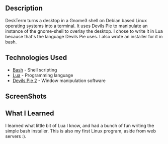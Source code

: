 ## Description

DeskTerm turns a desktop in a Gnome3 shell on Debian based Linux operating systems into a terminal. It uses Devils Pie to
manipulate an instance of the gnome-shell to overlay the desktop. I chose to write it in Lua because that's the language
Devils Pie uses. I also wrote an installer for it in bash.

## Technologies Used

* [Bash](https://www.gnu.org/software/bash/) - Shell scripting
* [Lua](https://www.lua.org/) - Programming language
* [Devils Pie 2](http://www.gusnan.se/devilspie2/) - Window manipulation software

## ScreenShots

## What I Learned

I learned what little bit of Lua I know, and had a bunch of fun writing the simple bash installer. This is also my first
Linux program, aside from web servers :).
